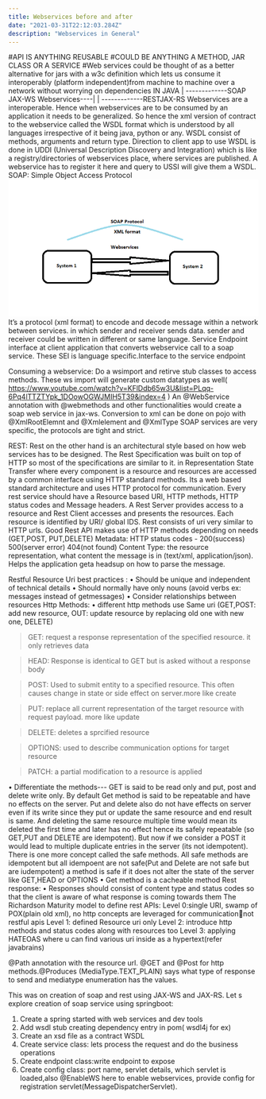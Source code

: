 ```yaml
---
title: Webservices before and after
date: "2021-03-31T22:12:03.284Z"
description: "Webservices in General"
---
```


#API IS ANYTHING REUSABLE
#COULD BE ANYTHING A METHOD, JAR CLASS OR A SERVICE
#Web services could be thought of as a better alternative for jars with a w3c definition which
lets us consume it interoperably (platform independent)from machine to machine over a network without worrying on dependencies
IN JAVA
| -------------SOAP JAX-WS
Webservices----|
| -------------RESTJAX-RS
Webservices are a interoperable.
Hence when webservices are to be consumed by an application it needs to be generalized. So hence the xml version of contract to the webservice called the WSDL format which is understood by all languages irrespective of it being java, python or any.
WSDL consist of methods, arguments and return type. Direction to client app to use WSDL is done in UDDI (Universal Description Discovery and Integration) which is like a registry/directories of webservices place, where services are published. A webservice has to register it here and query to USSI will give them a WSDL.
SOAP: Simple Object Access Protocol
![Communicate via SOAP](./Soapformat.png)
It’s a protocol (xml format) to encode and decode message within a network between services. in which sender and receiver sends data. sender and receiver could be written in different or same language.
Service Endpoint interface at client application that converts webservice call to a soap service. These SEI is language specific.Interface to the service endpoint

Consuming a webservice:
Do a wsimport and retirve stub classes to access methods. These ws import will generate custom datatypes as well( https://www.youtube.com/watch?v=KFlDdb65w3U&list=PLqq-6Pq4lTTZTYpk_1DOowOGWJMIH5T39&index=4 )
An @WebService annotation with @webmethods and other functionalities would create a soap web service in jax-ws. Conversion to xml can be done on pojo with @XmlRootElemnt and @Xmlelement and @XmlType
SOAP services are very specific, the protocols are tight and strict.

REST:
Rest on the other hand is an architectural style based on how web services has to be designed.
The Rest Specification was built on top of HTTP so most of the specifications are similar to it.
in Representation State Transfer where every component is a resource and resources are accessed by a common interface using HTTP standard methods. Its a web based standard architecture and uses HTTP protocol for communication. Every rest service should have a Resource based URI, HTTP methods, HTTP status codes and Message headers.
A Rest Server provides access to a resource and Rest Client accesses and presents the resources. Each resource is identified by URI/ global IDS.
Rest consists of uri very similar to HTTP urls. Good Rest API makes use of HTTP methods depending on needs (GET,POST, PUT,DELETE)
Metadata: HTTP status codes - 200(success) 500(server error) 404(not found)
Content Type: the resource representation, what content the message is in (text/xml, application/json). Helps the application geta headsup on how to parse the message.

Restful Resource Uri best practices :
• Should be unique and independent of technical details
• Should normally have only nouns (avoid verbs ex: messages instead of getmessages)
• Consider relationships between resources
Http Methods:
• different http methods use Same uri (GET,POST: add new resource, OUT: update resource by replacing old one with new one, DELETE)

> GET: request a response representation of the specified resource. it only retrieves data

> HEAD: Response is identical to GET but is asked without a response body

> POST: Used to submit entity to a specified resource. This often causes change in state or side effect on server.more like create

> PUT: replace all current representation of the target resource with request payload. more like update

> DELETE: deletes a sprcified resource

> OPTIONS: used to describe communication options for target resource

> PATCH: a partial modification to a resource is applied

• Differentiate the methods--- GET is said to be read only and put, post and delete write only. By default Get method is said to be repeatable and have no effects on the server. Put and delete also do not have effects on server even if its write since they put or update the same resource and end result is same. And deleting the same resource multiple time would mean its deleted the first time and later has no effect hence its safely repeatable (so GET,PUT and DELETE are idempotent). But now if we consider a POST it would lead to multiple duplicate entries in the server (its not idempotent). There is one more concept called the safe methods. All safe methods are idempotent but all idempoent are not safe(Put and Delete are not safe but are iudempotent) a method is safe if it does not alter the state of the server like GET,HEAD or OPTIONS
• Get method is a cacheable method
Rest response:
• Responses should consist of content type and status codes so that the client is aware of what response is coming towards them
The Richardson Maturity model to define rest APIs:
Level 0:single URI, swamp of POX(plain old xml), no http concepts are leveraged for communicationnot restful apis
Level 1: defined Resource uri only
Level 2: introduce http methods and status codes along with resources too
Level 3: applying HATEOAS where u can find various uri inside as a hypertext(refer javabrains)

@Path annotation with the resource url. @GET and @Post for http methods.@Produces (MediaType.TEXT_PLAIN) says what type of response to send and mediatype enumeration has the values.

This was on creation of soap and rest using JAX-WS and JAX-RS.
Let s explore creation of soap service using springboot:

1. Create a spring started with web services and dev tools
2. Add wsdl stub creating dependency entry in pom( wsdl4j for ex)
3. Create an xsd file as a contract WSDL
4. Create service class: lets process the request and do the business operations
5. Create endpoint class:write endpoint to expose
6. Create config class: port name, servlet details, which servlet is loaded,also @EnableWS here to enable webservices, provide config for registration servlet(MessageDispatcherServlet).
